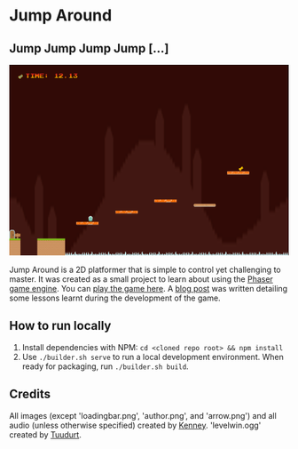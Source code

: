 # Jump Around
## Jump Jump Jump Jump [...]
![Screenshot of Jump Around](assets/images/screenshot.png)

Jump Around is a 2D platformer that is simple to control yet
challenging to master. It was created as a small project to learn
about using the [Phaser game engine](http://phaser.io/). You can
[play the game here](http://dev.dale.io/jumparound/). A
[blog post](http://dale.io/2015/02/27/jump-around.html) was written
detailing some lessons learnt during the development of the game.

## How to run locally
1. Install dependencies with NPM: `cd <cloned repo root> && npm install`
2. Use `./builder.sh serve` to run a local development environment.
   When ready for packaging, run `./builder.sh build`.
   
## Credits
All images (except 'loadingbar.png', 'author.png', and 'arrow.png')
and all audio (unless otherwise specified) created by
[Kenney](http://kenney.nl/).
'levelwin.ogg' created by
[Tuudurt](http://www.freesound.org/people/Tuudurt/sounds/258142/).

